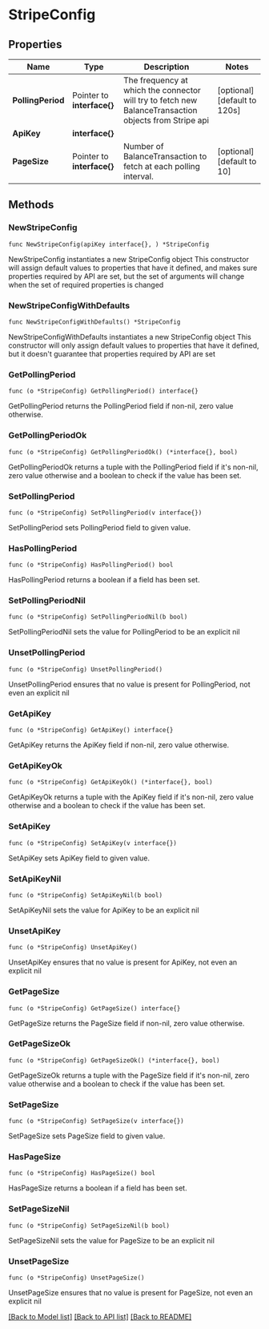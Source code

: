 # StripeConfig

## Properties

Name | Type | Description | Notes
------------ | ------------- | ------------- | -------------
**PollingPeriod** | Pointer to **interface{}** | The frequency at which the connector will try to fetch new BalanceTransaction objects from Stripe api | [optional] [default to 120s]
**ApiKey** | **interface{}** |  |
**PageSize** | Pointer to **interface{}** | Number of BalanceTransaction to fetch at each polling interval.  | [optional] [default to 10]

## Methods

### NewStripeConfig

`func NewStripeConfig(apiKey interface{}, ) *StripeConfig`

NewStripeConfig instantiates a new StripeConfig object
This constructor will assign default values to properties that have it defined,
and makes sure properties required by API are set, but the set of arguments
will change when the set of required properties is changed

### NewStripeConfigWithDefaults

`func NewStripeConfigWithDefaults() *StripeConfig`

NewStripeConfigWithDefaults instantiates a new StripeConfig object
This constructor will only assign default values to properties that have it defined,
but it doesn't guarantee that properties required by API are set

### GetPollingPeriod

`func (o *StripeConfig) GetPollingPeriod() interface{}`

GetPollingPeriod returns the PollingPeriod field if non-nil, zero value otherwise.

### GetPollingPeriodOk

`func (o *StripeConfig) GetPollingPeriodOk() (*interface{}, bool)`

GetPollingPeriodOk returns a tuple with the PollingPeriod field if it's non-nil, zero value otherwise
and a boolean to check if the value has been set.

### SetPollingPeriod

`func (o *StripeConfig) SetPollingPeriod(v interface{})`

SetPollingPeriod sets PollingPeriod field to given value.

### HasPollingPeriod

`func (o *StripeConfig) HasPollingPeriod() bool`

HasPollingPeriod returns a boolean if a field has been set.

### SetPollingPeriodNil

`func (o *StripeConfig) SetPollingPeriodNil(b bool)`

 SetPollingPeriodNil sets the value for PollingPeriod to be an explicit nil

### UnsetPollingPeriod
`func (o *StripeConfig) UnsetPollingPeriod()`

UnsetPollingPeriod ensures that no value is present for PollingPeriod, not even an explicit nil
### GetApiKey

`func (o *StripeConfig) GetApiKey() interface{}`

GetApiKey returns the ApiKey field if non-nil, zero value otherwise.

### GetApiKeyOk

`func (o *StripeConfig) GetApiKeyOk() (*interface{}, bool)`

GetApiKeyOk returns a tuple with the ApiKey field if it's non-nil, zero value otherwise
and a boolean to check if the value has been set.

### SetApiKey

`func (o *StripeConfig) SetApiKey(v interface{})`

SetApiKey sets ApiKey field to given value.


### SetApiKeyNil

`func (o *StripeConfig) SetApiKeyNil(b bool)`

 SetApiKeyNil sets the value for ApiKey to be an explicit nil

### UnsetApiKey
`func (o *StripeConfig) UnsetApiKey()`

UnsetApiKey ensures that no value is present for ApiKey, not even an explicit nil
### GetPageSize

`func (o *StripeConfig) GetPageSize() interface{}`

GetPageSize returns the PageSize field if non-nil, zero value otherwise.

### GetPageSizeOk

`func (o *StripeConfig) GetPageSizeOk() (*interface{}, bool)`

GetPageSizeOk returns a tuple with the PageSize field if it's non-nil, zero value otherwise
and a boolean to check if the value has been set.

### SetPageSize

`func (o *StripeConfig) SetPageSize(v interface{})`

SetPageSize sets PageSize field to given value.

### HasPageSize

`func (o *StripeConfig) HasPageSize() bool`

HasPageSize returns a boolean if a field has been set.

### SetPageSizeNil

`func (o *StripeConfig) SetPageSizeNil(b bool)`

 SetPageSizeNil sets the value for PageSize to be an explicit nil

### UnsetPageSize
`func (o *StripeConfig) UnsetPageSize()`

UnsetPageSize ensures that no value is present for PageSize, not even an explicit nil

[[Back to Model list]](../README.md#documentation-for-models) [[Back to API list]](../README.md#documentation-for-api-endpoints) [[Back to README]](../README.md)
